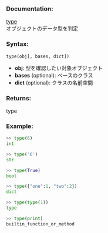 ### Documentation:

[type](https://docs.python.org/ja/3/library/functions.html#type)  
オブジェクトのデータ型を判定

### Syntax:

```type(obj[, bases, dict])```

- **obj**: 型を確認したい対象オブジェクト  
- **bases** (optional): ベースのクラス  
- **dict** (optional): クラスの名前空間  

### Returns:

type

### Example: 

```python
>> type(6)
int

>> type('6')
str

>> type(True)
bool

>> type({"one":1, "two":2})
dict

>> type(type(1))
type

>> type(print)
builtin_function_or_method

```